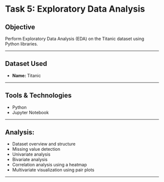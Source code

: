 # Task 5: Exploratory Data Analysis

## Objective
Perform Exploratory Data Analysis (EDA) on the Titanic dataset using Python libraries.

---

## Dataset Used
- **Name:** Titanic

---

## Tools & Technologies
- Python
- Jupyter Notebook

---

## Analysis:
- Dataset overview and structure
- Missing value detection
- Univariate analysis
- Bivariate analysis
- Correlation analysis using a heatmap
- Multivariate visualization using pair plots

---
